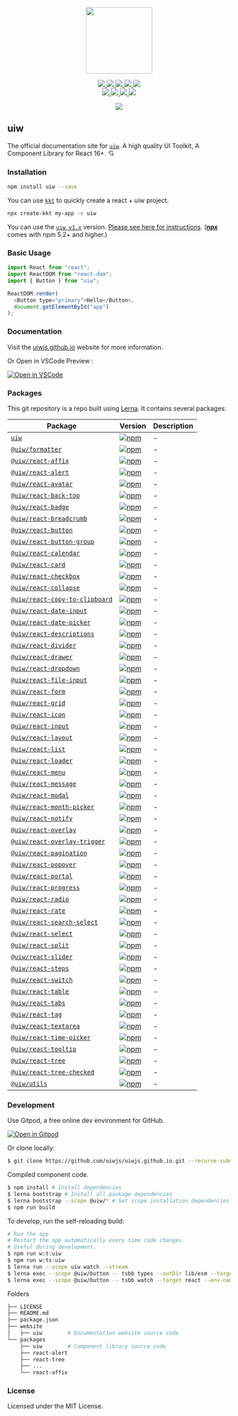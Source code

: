 <p align="center">
  <a href="https://uiwjs.github.io">
    <img width="150" src="https://raw.githubusercontent.com/uiwjs/uiw/92f189f53312f1177466f48991736f95f86da0a6/src/assets/logo-README.svg?sanitize=true">
  </a>
</p>
<p align="center">
  <a href="https://travis-ci.org/uiwjs/uiw">
    <img src="https://api.travis-ci.org/uiwjs/uiw.svg?branch=master">
  </a>
  <a href="https://travis-ci.org/uiwjs/uiw">
    <img src="https://github.com/uiwjs/uiw/workflows/Build%20uiw/badge.svg">
  </a>
  <a href="https://github.com/uiwjs/uiw/issues">
    <img src="https://img.shields.io/github/issues/uiwjs/uiw.svg">
  </a>
  <a href="https://github.com/uiwjs/uiw/network">
    <img src="https://img.shields.io/github/forks/uiwjs/uiw.svg">
  </a>
  <a href="https://github.com/uiwjs/uiw/stargazers">
    <img src="https://img.shields.io/github/stars/uiwjs/uiw.svg">
  </a>
  <br>
  <a href="https://github.com/uiwjs/uiw/releases">
    <img src="https://img.shields.io/github/release/uiwjs/uiw.svg">
  </a>
  <a href="https://github.com/uiwjs/uiw">
    <img src="https://img.shields.io/dub/l/vibe-d.svg">
  </a>
  <a href="https://www.npmjs.com/package/uiw">
    <img src="https://img.shields.io/npm/v/uiw.svg">
  </a>
  <a href="https://github.com/facebook/jest">
    <img src="https://facebook.github.io/jest/img/jest-badge.svg">
  </a>
</p>

<p align="center">
  <a href="https://uiwjs.github.io"><img src="https://raw.githubusercontent.com/uiwjs/uiw/92f189f53312f1177466f48991736f95f86da0a6/src/assets/uiw-doc.png" /></a>
</p>

## uiw

The official documentation site for [`uiw`](https://github.com/uiwjs/uiw). A high quality UI Toolkit, A Component Library for React 16+. 💘

### Installation

```bash
npm install uiw --save
```

You can use [`kkt`](https://github.com/kktjs/kkt) to quickly create a react + uiw project.

```bash
npx create-kkt my-app -e uiw
```

You can use the [`uiw v1.x`](https://github.com/uiwjs/uiw/tree/v1) version. [Please see here for instructions](https://github.com/uiwjs/uiw/tree/v1). ([**npx**](https://github.com/npm/npm/releases/tag/v5.2.0) comes with npm 5.2+ and higher.)

### Basic Usage

```js
import React from "react";
import ReactDOM from "react-dom";
import { Button } from "uiw";

ReactDOM.render(
  <Button type="primary">Hello</Button>,
  document.getElementById("app")
);
```

### Documentation

Visit the [uiwjs.github.io](https://uiwjs.github.io) website for more information.

Or Open in VSCode Preview :

[![Open in VSCode](https://jaywcjlove.github.io/sb/open/open-in-vscode.svg)](https://marketplace.visualstudio.com/items?itemName=uiw.uiw)

### Packages

This git repository is a repo built using [Lerna](https://github.com/lerna/lerna). It contains several packages:

| Package                                                             | Version                                                                                                                                         | Description |
| ------------------------------------------------------------------- | ----------------------------------------------------------------------------------------------------------------------------------------------- | ----------- |
| [`uiw`](/packages/uiw)                                              | [![npm](https://img.shields.io/npm/v/uiw.svg?maxAge=3600)](https://www.npmjs.com/package/uiw)                                                   | -           |
| [`@uiw/formatter`](https://github.com/uiwjs/date-formatter)         | [![npm](https://img.shields.io/npm/v/@uiw/formatter.svg?maxAge=3600)](https://www.npmjs.com/package/@uiw/formatter)                             | -           |
| [`@uiw/react-affix`](/packages/react-affix)                         | [![npm](https://img.shields.io/npm/v/@uiw/react-affix.svg?maxAge=3600)](https://www.npmjs.com/package/@uiw/react-affix)                         | -           |
| [`@uiw/react-alert`](/packages/react-alert)                         | [![npm](https://img.shields.io/npm/v/@uiw/react-alert.svg?maxAge=3600)](https://www.npmjs.com/package/@uiw/react-alert)                         | -           |
| [`@uiw/react-avatar`](/packages/react-avatar)                       | [![npm](https://img.shields.io/npm/v/@uiw/react-avatar.svg?maxAge=3600)](https://www.npmjs.com/package/@uiw/react-avatar)                       | -           |
| [`@uiw/react-back-top`](/packages/react-back-top)                   | [![npm](https://img.shields.io/npm/v/@uiw/react-back-top.svg?maxAge=3600)](https://www.npmjs.com/package/@uiw/react-back-top)                   | -           |
| [`@uiw/react-badge`](/packages/react-badge)                         | [![npm](https://img.shields.io/npm/v/@uiw/react-badge.svg?maxAge=3600)](https://www.npmjs.com/package/@uiw/react-badge)                         | -           |
| [`@uiw/react-breadcrumb`](/packages/react-breadcrumb)               | [![npm](https://img.shields.io/npm/v/@uiw/react-breadcrumb.svg?maxAge=3600)](https://www.npmjs.com/package/@uiw/react-breadcrumb)               | -           |
| [`@uiw/react-button`](/packages/react-button)                       | [![npm](https://img.shields.io/npm/v/@uiw/react-button.svg?maxAge=3600)](https://www.npmjs.com/package/@uiw/react-button)                       | -           |
| [`@uiw/react-button-group`](/packages/react-button-group)           | [![npm](https://img.shields.io/npm/v/@uiw/react-button-group.svg?maxAge=3600)](https://www.npmjs.com/package/@uiw/react-button-group)           | -           |
| [`@uiw/react-calendar`](/packages/react-calendar)                   | [![npm](https://img.shields.io/npm/v/@uiw/react-calendar.svg?maxAge=3600)](https://www.npmjs.com/package/@uiw/react-calendar)                   | -           |
| [`@uiw/react-card`](/packages/react-card)                           | [![npm](https://img.shields.io/npm/v/@uiw/react-card.svg?maxAge=3600)](https://www.npmjs.com/package/@uiw/react-card)                           | -           |
| [`@uiw/react-checkbox`](/packages/react-checkbox)                   | [![npm](https://img.shields.io/npm/v/@uiw/react-checkbox.svg?maxAge=3600)](https://www.npmjs.com/package/@uiw/react-checkbox)                   | -           |
| [`@uiw/react-collapse`](/packages/react-collapse)                   | [![npm](https://img.shields.io/npm/v/@uiw/react-collapse.svg?maxAge=3600)](https://www.npmjs.com/package/@uiw/react-collapse)                   | -           |
| [`@uiw/react-copy-to-clipboard`](/packages/react-copy-to-clipboard) | [![npm](https://img.shields.io/npm/v/@uiw/react-copy-to-clipboard.svg?maxAge=3600)](https://www.npmjs.com/package/@uiw/react-copy-to-clipboard) | -           |
| [`@uiw/react-date-input`](/packages/react-date-input)               | [![npm](https://img.shields.io/npm/v/@uiw/react-date-input.svg?maxAge=3600)](https://www.npmjs.com/package/@uiw/react-date-input)               | -           |
| [`@uiw/react-date-picker`](/packages/react-date-picker)             | [![npm](https://img.shields.io/npm/v/@uiw/react-date-picker.svg?maxAge=3600)](https://www.npmjs.com/package/@uiw/react-date-picker)             | -           |
| [`@uiw/react-descriptions`](/packages/react-descriptions)           | [![npm](https://img.shields.io/npm/v/@uiw/react-descriptions.svg?maxAge=3600)](https://www.npmjs.com/package/@uiw/react-descriptions)           | -           |
| [`@uiw/react-divider`](/packages/react-divider)                     | [![npm](https://img.shields.io/npm/v/@uiw/react-divider.svg?maxAge=3600)](https://www.npmjs.com/package/@uiw/react-divider)                     | -           |
| [`@uiw/react-drawer`](/packages/react-drawer)                       | [![npm](https://img.shields.io/npm/v/@uiw/react-drawer.svg?maxAge=3600)](https://www.npmjs.com/package/@uiw/react-drawer)                       | -           |
| [`@uiw/react-dropdown`](/packages/react-dropdown)                   | [![npm](https://img.shields.io/npm/v/@uiw/react-dropdown.svg?maxAge=3600)](https://www.npmjs.com/package/@uiw/react-dropdown)                   | -           |
| [`@uiw/react-file-input`](/packages/react-file-input)               | [![npm](https://img.shields.io/npm/v/@uiw/react-file-input.svg?maxAge=3600)](https://www.npmjs.com/package/@uiw/react-file-input)               | -           |
| [`@uiw/react-form`](/packages/react-form)                           | [![npm](https://img.shields.io/npm/v/@uiw/react-form.svg?maxAge=3600)](https://www.npmjs.com/package/@uiw/react-form)                           | -           |
| [`@uiw/react-grid`](/packages/react-grid)                           | [![npm](https://img.shields.io/npm/v/@uiw/react-grid.svg?maxAge=3600)](https://www.npmjs.com/package/@uiw/react-grid)                           | -           |
| [`@uiw/react-icon`](/packages/react-icon)                           | [![npm](https://img.shields.io/npm/v/@uiw/react-icon.svg?maxAge=3600)](https://www.npmjs.com/package/@uiw/react-icon)                           | -           |
| [`@uiw/react-input`](/packages/react-input)                         | [![npm](https://img.shields.io/npm/v/@uiw/react-input.svg?maxAge=3600)](https://www.npmjs.com/package/@uiw/react-input)                         | -           |
| [`@uiw/react-layout`](/packages/react-layout)                       | [![npm](https://img.shields.io/npm/v/@uiw/react-layout.svg?maxAge=3600)](https://www.npmjs.com/package/@uiw/react-layout)                       | -           |
| [`@uiw/react-list`](/packages/react-list)                           | [![npm](https://img.shields.io/npm/v/@uiw/react-list.svg?maxAge=3600)](https://www.npmjs.com/package/@uiw/react-list)                           | -           |
| [`@uiw/react-loader`](/packages/react-loader)                       | [![npm](https://img.shields.io/npm/v/@uiw/react-loader.svg?maxAge=3600)](https://www.npmjs.com/package/@uiw/react-loader)                       | -           |
| [`@uiw/react-menu`](/packages/react-menu)                           | [![npm](https://img.shields.io/npm/v/@uiw/react-menu.svg?maxAge=3600)](https://www.npmjs.com/package/@uiw/react-menu)                           | -           |
| [`@uiw/react-message`](/packages/react-message)                     | [![npm](https://img.shields.io/npm/v/@uiw/react-message.svg?maxAge=3600)](https://www.npmjs.com/package/@uiw/react-message)                     | -           |
| [`@uiw/react-modal`](/packages/react-modal)                         | [![npm](https://img.shields.io/npm/v/@uiw/react-modal.svg?maxAge=3600)](https://www.npmjs.com/package/@uiw/react-modal)                         | -           |
| [`@uiw/react-month-picker`](/packages/react-month-picker)           | [![npm](https://img.shields.io/npm/v/@uiw/react-month-picker.svg?maxAge=3600)](https://www.npmjs.com/package/@uiw/react-month-picker)           | -           |
| [`@uiw/react-notify`](/packages/react-notify)                       | [![npm](https://img.shields.io/npm/v/@uiw/react-notify.svg?maxAge=3600)](https://www.npmjs.com/package/@uiw/react-notify)                       | -           |
| [`@uiw/react-overlay`](/packages/react-overlay)                     | [![npm](https://img.shields.io/npm/v/@uiw/react-overlay.svg?maxAge=3600)](https://www.npmjs.com/package/@uiw/react-overlay)                     | -           |
| [`@uiw/react-overlay-trigger`](/packages/react-overlay-trigger)     | [![npm](https://img.shields.io/npm/v/@uiw/react-overlay-trigger.svg?maxAge=3600)](https://www.npmjs.com/package/@uiw/react-overlay-trigger)     | -           |
| [`@uiw/react-pagination`](/packages/react-pagination)               | [![npm](https://img.shields.io/npm/v/@uiw/react-pagination.svg?maxAge=3600)](https://www.npmjs.com/package/@uiw/react-pagination)               | -           |
| [`@uiw/react-popover`](/packages/react-popover)                     | [![npm](https://img.shields.io/npm/v/@uiw/react-popover.svg?maxAge=3600)](https://www.npmjs.com/package/@uiw/react-popover)                     | -           |
| [`@uiw/react-portal`](/packages/react-portal)                       | [![npm](https://img.shields.io/npm/v/@uiw/react-portal.svg?maxAge=3600)](https://www.npmjs.com/package/@uiw/react-portal)                       | -           |
| [`@uiw/react-progress`](/packages/react-progress)                   | [![npm](https://img.shields.io/npm/v/@uiw/react-progress.svg?maxAge=3600)](https://www.npmjs.com/package/@uiw/react-progress)                   | -           |
| [`@uiw/react-radio`](/packages/react-radio)                         | [![npm](https://img.shields.io/npm/v/@uiw/react-radio.svg?maxAge=3600)](https://www.npmjs.com/package/@uiw/react-radio)                         | -           |
| [`@uiw/react-rate`](/packages/react-rate)                           | [![npm](https://img.shields.io/npm/v/@uiw/react-rate.svg?maxAge=3600)](https://www.npmjs.com/package/@uiw/react-rate)                           | -           |
| [`@uiw/react-search-select`](/packages/react-search-select)         | [![npm](https://img.shields.io/npm/v/@uiw/react-search-select.svg?maxAge=3600)](https://www.npmjs.com/package/@uiw/react-search-select)         | -           |
| [`@uiw/react-select`](/packages/react-select)                       | [![npm](https://img.shields.io/npm/v/@uiw/react-select.svg?maxAge=3600)](https://www.npmjs.com/package/@uiw/react-select)                       | -           |
| [`@uiw/react-split`](https://github.com/uiwjs/react-split)          | [![npm](https://img.shields.io/npm/v/@uiw/react-split.svg?maxAge=3600)](https://www.npmjs.com/package/@uiw/react-split)                         | -           |
| [`@uiw/react-slider`](/packages/react-slider)                       | [![npm](https://img.shields.io/npm/v/@uiw/react-slider.svg?maxAge=3600)](https://www.npmjs.com/package/@uiw/react-slider)                       | -           |
| [`@uiw/react-steps`](/packages/react-steps)                         | [![npm](https://img.shields.io/npm/v/@uiw/react-steps.svg?maxAge=3600)](https://www.npmjs.com/package/@uiw/react-steps)                         | -           |
| [`@uiw/react-switch`](/packages/react-switch)                       | [![npm](https://img.shields.io/npm/v/@uiw/react-switch.svg?maxAge=3600)](https://www.npmjs.com/package/@uiw/react-switch)                       | -           |
| [`@uiw/react-table`](/packages/react-table)                         | [![npm](https://img.shields.io/npm/v/@uiw/react-table.svg?maxAge=3600)](https://www.npmjs.com/package/@uiw/react-table)                         | -           |
| [`@uiw/react-tabs`](/packages/react-tabs)                           | [![npm](https://img.shields.io/npm/v/@uiw/react-tabs.svg?maxAge=3600)](https://www.npmjs.com/package/@uiw/react-tabs)                           | -           |
| [`@uiw/react-tag`](/packages/react-tag)                             | [![npm](https://img.shields.io/npm/v/@uiw/react-tag.svg?maxAge=3600)](https://www.npmjs.com/package/@uiw/react-tag)                             | -           |
| [`@uiw/react-textarea`](/packages/react-textarea)                   | [![npm](https://img.shields.io/npm/v/@uiw/react-textarea.svg?maxAge=3600)](https://www.npmjs.com/package/@uiw/react-textarea)                   | -           |
| [`@uiw/react-time-picker`](/packages/react-time-picker)             | [![npm](https://img.shields.io/npm/v/@uiw/react-time-picker.svg?maxAge=3600)](https://www.npmjs.com/package/@uiw/react-time-picker)             | -           |
| [`@uiw/react-tooltip`](/packages/react-tooltip)                     | [![npm](https://img.shields.io/npm/v/@uiw/react-tooltip.svg?maxAge=3600)](https://www.npmjs.com/package/@uiw/react-tooltip)                     | -           |
| [`@uiw/react-tree`](/packages/react-tree)                           | [![npm](https://img.shields.io/npm/v/@uiw/react-tree.svg?maxAge=3600)](https://www.npmjs.com/package/@uiw/react-tree)                           | -           |
| [`@uiw/react-tree-checked`](/packages/react-tree-checked)           | [![npm](https://img.shields.io/npm/v/@uiw/react-tree-checked.svg?maxAge=3600)](https://www.npmjs.com/package/@uiw/react-tree-checked)           | -           |
| [`@uiw/utils`](/packages/utils)                                     | [![npm](https://img.shields.io/npm/v/@uiw/utils.svg?maxAge=3600)](https://www.npmjs.com/package/@uiw/utils)                                     | -           |

### Development

Use Gitpod, a free online dev environment for GitHub.

[![Open in Gitpod](https://gitpod.io/button/open-in-gitpod.svg)](https://gitpod.io/#https://github.com/uiwjs/uiw)

Or clone locally:

```bash
$ git clone https://github.com/uiwjs/uiwjs.github.io.git --recurse-submodules
```

Compiled component code.

```bash
$ npm install # Install dependencies
$ lerna bootstrap # Install all package dependencies
$ lerna bootstrap --scope @uiw/* # Set scope installation dependencies
$ npm run build
```

To develop, run the self-reloading build:

```bash
# Run the app
# Restart the app automatically every time code changes.
# Useful during development.
$ npm run w:t:uiw
$ npm run w:ts:uiw
$ lerna run --scope uiw watch --stream
$ lerna exec --scope @uiw/button -- tsbb types --outDir lib/esm --target ESNEXT --watch
$ lerna exec --scope @uiw/button -- tsbb watch --target react --env-name esm:dev --env-name cjs
```

Folders

```bash
├── LICENSE
├── README.md
├── package.json
├── website
│   ├── uiw        # Documentation website source code
└── packages
    ├── uiw        # Component library source code
    ├── react-alert
    ├── react-tree
    ├── ...
    └── react-affix
```

### License

Licensed under the MIT License.
